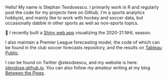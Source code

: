 Hello!
My name is Stephan Teodosescu. I primarily work in R and regularly post the code for my projects here on Github. I'm a sports analytics hobbyist, and mainly like to work with hockey and soccer data, but occasionally dabble in other sports as well as non-sports topics.

🏒  I recently built a [Shiny web app](https://steodosescu.shinyapps.io/nhl-odds/) visualizing the 2020-21 NHL season.

I also maintain a Premier League forecasting model, the code of which can be found in the club soccer forecasts repository, and the results on [Tableau Public](https://public.tableau.com/app/profile/stephan.teodosescu/viz/PremierLeague19-20Simulations/SimulationsDashboard).

I can be found on Twitter @steodsescu, and my website is here: [steodose.github.io](https://steodose.github.io/steodosescu.github.io/). You can also follow my amateur writing at my blog [Between the Pipes](https://betweenpipes.wordpress.com/).

<!---
steodose/steodose is a ✨ special ✨ repository because its `README.md` (this file) appears on your GitHub profile.
You can click the Preview link to take a look at your changes.
--->
